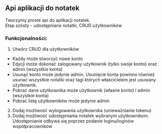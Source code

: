 ## Api aplikacji do notatek

Tworzymy proste api do aplikacji notatek.  
Etap szósty - udostępniane notatki, CRUD użytkowników

### Funkcjonalności:

1. Utwórz CRUD dla użytkowników
- Każdy może stworzyć nowe konto
- Edycji może dokonać zalogowany użytkownik (tylko swoje konto) oraz admin (wszystkie konta)
- Usunąć konto może jedynie admin. Usunięcie konta powinno również usunać wszystkie notatki oraz tagi których właścicielem jest usuwany użytkownik.
- Pobrać dane użytkownika może użytkownik (własne konto) i admin (wszystkie konta)
- Pobrać listę użytkowników może jedynie admin  
2. Dodaj możliwość wylogowania użytkownika (unieważnianie tokenu)
2. Dodaj możliwość udostępniania notatek wybranym użytkownikom. Udostępnianie odbywa się poprzez podanie loginu/loginów współpracowników